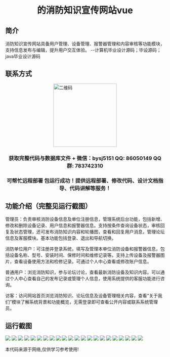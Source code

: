 <p><h1 align="center">的消防知识宣传网站vue</h1></p>

## 简介
消防知识宣传网站具备用户管理、设备管理、报警器管理和内容审核等功能模块，支持信息发布与编辑，提升用户交互体验。    --计算机毕业设计源码；毕设源码；java毕业设计源码


## 联系方式
<img src="https://bs-1329754181.cos.ap-shanghai.myqcloud.com/wx.jpg" alt="二维码" style="display: block; margin: 0 auto;" width="200px">
<p><h3 align="center">获取完整代码与数据库文件 + 微信：bysj5151 QQ: 86050149 QQ群: 783742310</h3></p>
<p><h3 align="center">可帮忙远程部署 包运行成功！提供远程部署、修改代码、设计文档指导、代码讲解等服务！</h3></p>

## 功能介绍（完整见运行截图）
管理员：负责审核消防设备信息及单位注册信息，管理系统后台功能，包括新增、修改和删除设备记录、用户信息和报警器信息。支持按条件查询设备状态，审核回复及状态管理，还可发布消防知识内容和轮播图，查看和回复用户消息，管理论坛信息及客服模块。基本功能包括登录、退出和导航切换。

消防单位用户：可注册并登录系统，填写及管理本单位消防设备和报警器信息，包括设备名称、型号、安装时间、保修时间和维修记录等。支持上传设备及报警器图片，查看设备使用方法和检修记录。可通过个人中心查看或修改账户信息。

普通用户：浏览消防知识，参与论坛讨论，查看最新消防设备及知识内容。可以通过个人中心查看自己的发布记录或管理个人信息，使用系统提供的客服功能进行咨询。

访客：访问网站首页浏览消防知识、论坛信息及设备管理相关内容，查看“关于我们”模块了解系统背景和功能概览，无需登录即可查看公开内容或联系系统管理员。


## 运行截图
![](https://bs-1329754181.cos.ap-shanghai.myqcloud.com/ssm/FireKnowledgePromotionWebsite/img/001.jpg)
![](https://bs-1329754181.cos.ap-shanghai.myqcloud.com/ssm/FireKnowledgePromotionWebsite/img/002.jpg)
![](https://bs-1329754181.cos.ap-shanghai.myqcloud.com/ssm/FireKnowledgePromotionWebsite/img/003.jpg)
![](https://bs-1329754181.cos.ap-shanghai.myqcloud.com/ssm/FireKnowledgePromotionWebsite/img/004.jpg)
![](https://bs-1329754181.cos.ap-shanghai.myqcloud.com/ssm/FireKnowledgePromotionWebsite/img/005.jpg)
![](https://bs-1329754181.cos.ap-shanghai.myqcloud.com/ssm/FireKnowledgePromotionWebsite/img/006.jpg)
![](https://bs-1329754181.cos.ap-shanghai.myqcloud.com/ssm/FireKnowledgePromotionWebsite/img/007.jpg)
![](https://bs-1329754181.cos.ap-shanghai.myqcloud.com/ssm/FireKnowledgePromotionWebsite/img/008.jpg)
![](https://bs-1329754181.cos.ap-shanghai.myqcloud.com/ssm/FireKnowledgePromotionWebsite/img/009.jpg)
![](https://bs-1329754181.cos.ap-shanghai.myqcloud.com/ssm/FireKnowledgePromotionWebsite/img/010.jpg)
![](https://bs-1329754181.cos.ap-shanghai.myqcloud.com/ssm/FireKnowledgePromotionWebsite/img/011.jpg)
![](https://bs-1329754181.cos.ap-shanghai.myqcloud.com/ssm/FireKnowledgePromotionWebsite/img/012.jpg)
![](https://bs-1329754181.cos.ap-shanghai.myqcloud.com/ssm/FireKnowledgePromotionWebsite/img/013.jpg)
![](https://bs-1329754181.cos.ap-shanghai.myqcloud.com/ssm/FireKnowledgePromotionWebsite/img/014.jpg)
![](https://bs-1329754181.cos.ap-shanghai.myqcloud.com/ssm/FireKnowledgePromotionWebsite/img/015.jpg)
![](https://bs-1329754181.cos.ap-shanghai.myqcloud.com/ssm/FireKnowledgePromotionWebsite/img/016.jpg)
![](https://bs-1329754181.cos.ap-shanghai.myqcloud.com/ssm/FireKnowledgePromotionWebsite/img/017.jpg)
![](https://bs-1329754181.cos.ap-shanghai.myqcloud.com/ssm/FireKnowledgePromotionWebsite/img/018.jpg)
![](https://bs-1329754181.cos.ap-shanghai.myqcloud.com/ssm/FireKnowledgePromotionWebsite/img/019.jpg)
![](https://bs-1329754181.cos.ap-shanghai.myqcloud.com/ssm/FireKnowledgePromotionWebsite/img/020.jpg)
![](https://bs-1329754181.cos.ap-shanghai.myqcloud.com/ssm/FireKnowledgePromotionWebsite/img/021.jpg)
![](https://bs-1329754181.cos.ap-shanghai.myqcloud.com/ssm/FireKnowledgePromotionWebsite/img/022.jpg)

<p>本代码来源于网络,仅供学习参考使用!</p>
